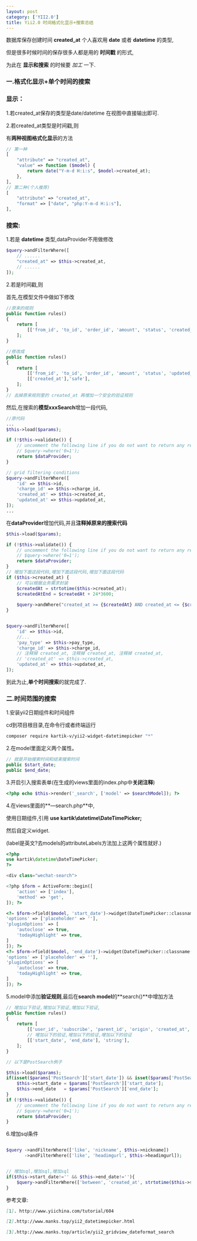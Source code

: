 ```yaml
---
layout: post
category: ['YII2.0']
title: Yii2.0 时间格式化显示+搜索总结
---
```


数据库保存创建时间 **created_at** 个人喜欢用 **date** 或者  **datetime** 的类型,

但是很多时候时间的保存很多人都是用的 **时间戳** 的形式,

为此在 **显示和搜索** 的时候要 *加工* 一下.

###  一.格式化显示+单个时间的搜索
### 显示：
1.若created_at保存的类型是date/datetime 在视图中直接输出即可.

2.若created_at类型是时间戳,则

有**两种视图格式化显示**的方法
```php
// 第一种
[
    "attribute" => "created_at",
    "value" => function ($model) {
        return date("Y-m-d H:i:s", $model->created_at);
    },
],
// 第二种(个人推荐)
[
    "attribute" => "created_at",
    "format" => ["date", "php:Y-m-d H:i:s"],
],
```
### 搜索:

1.若是 **datetime** 类型,dataProvider不用做修改
```php
$query->andFilterWhere([
    // ......
    "created_at" => $this->created_at,
    // ......
]);
```
2.若是时间戳,则

首先,在模型文件中做如下修改

```php
//原来的规则
public function rules()
{
    return [
        [['from_id', 'to_id', 'order_id', 'amount', 'status', 'created_at', 'updated_at'], 'integer'],
    ];
}

//修改成
public function rules()
{
    return [
        [['from_id', 'to_id', 'order_id', 'amount', 'status', 'updated_at'], 'integer'],
        [['created_at'],'safe'],
    ];
}
// 去掉原来规则里的 created_at 再增加一个安全的验证规则
```

然后,在搜索的**模型xxxSearch**增加一段代码,
```php
//原代码
...
$this->load($params);

if (!$this->validate()) {
    // uncomment the following line if you do not want to return any records when validation fails
    // $query->where('0=1');
    return $dataProvider;
}

// grid filtering conditions
$query->andFilterWhere([
    'id' => $this->id,
    'charge_id' => $this->charge_id,
    'created_at' => $this->created_at,
    'updated_at' => $this->updated_at,
]);
...
```



在**dataProvider**增加代码,并且**注释掉原来的搜索代码**

```php
$this->load($params);

if (!$this->validate()) {
    // uncomment the following line if you do not want to return any records when validation fails
    // $query->where('0=1');
    return $dataProvider;
}
// 增加下面这段代码,增加下面这段代码,增加下面这段代码
if ($this->created_at) {
    // 可以根据业务需求封装
    $createdAt = strtotime($this->created_at);
    $createdAtEnd = $createdAt + 24*3600;
    
    $query->andWhere("created_at >= {$createdAt} AND created_at <= {$createdAtEnd}");
}


$query->andFilterWhere([
    'id' => $this->id,
    //...
    'pay_type' => $this->pay_type,
    'charge_id' => $this->charge_id,
    // 注释掉 created_at, 注释掉 created_at, 注释掉 created_at,
    // 'created_at' => $this->created_at,
    'updated_at' => $this->updated_at,
]);
```
到此为止,**单个时间搜索**的就完成了.

### 二.时间范围的搜索

1.安装yii2日期组件和时间组件

cd到项目根目录,在命令行或者终端运行
```bash
composer require kartik-v/yii2-widget-datetimepicker "*"
```

2.在model里面定义两个属性。
```php
// 就是开始搜索时间和结束搜索时间
public $start_date;
public $end_date;
```

3.开启引入搜索表单(在生成的views里面的index.php中**关闭注释**)
```php
<?php echo $this->render('_search', ['model' => $searchModel]); ?>
```

4.在views里面的**—search.php**中,

使用日期组件,引用 **use kartik\datetime\DateTimePicker;**

然后自定义widget.

(label是英文?去models的attributeLabels方法加上这两个属性就好.)

```php
<?php
use kartik\datetime\DateTimePicker;
?>

<div class="wechat-search">

<?php $form = ActiveForm::begin([
    'action' => ['index'],
    'method' => 'get',
]); ?>

<?= $form->field($model, 'start_date')->widget(DateTimePicker::classname(), [
'options' => ['placeholder' => ''],
'pluginOptions' => [
    'autoclose' => true,
    'todayHighlight' => true,
]
]); ?>
<?= $form->field($model, 'end_date')->widget(DateTimePicker::classname(), [
'options' => ['placeholder' => ''],
'pluginOptions' => [
    'autoclose' => true,
    'todayHighlight' => true,
]
]); ?>
```
5.model中添加**验证规则**,最后在**search model**的**search()**中增加方法
```php
// 增加以下验证,增加以下验证,增加以下验证,
public function rules()
{
    return [
        [['user_id', 'subscribe', 'parent_id', 'origin', 'created_at', 'updated_at'], 'integer'],
        // 增加以下的验证,增加以下的验证,增加以下的验证
        [['start_date', 'end_date'], 'string'],
    ];
}
```

```php
// 以下是PostSearch例子

$this->load($params);
if(isset($params['PostSearch']['start_date']) && isset($params['PostSearch']['end_date'])){
    $this->start_date = $params['PostSearch']['start_date'];
    $this->end_date   = $params['PostSearch']['end_date'];
}
if (!$this->validate()) {
    // uncomment the following line if you do not want to return any records when validation fails
    // $query->where('0=1');
    return $dataProvider;
}

```



6.增加sql条件
```php

$query ->andFilterWhere(['like', 'nickname', $this->nickname])
       ->andFilterWhere(['like', 'headimgurl', $this->headimgurl]);


// 增加sql,增加sql,增加sql
if($this->start_date!='' && $this->end_date!=''){
    $query->andFilterWhere(['between', 'created_at', strtotime($this->start_date),strtotime($this->end_date)]);
}

```



参考文章:
```markdown
[1]. http://www.yiichina.com/tutorial/604

[2].http://www.manks.top/yii2_datetimepicker.html

[3].http://www.manks.top/article/yii2_gridview_dateformat_search
```
